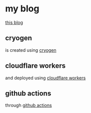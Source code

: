 # my blog

[this blog](https://huzuzhi.com/)

## cryogen

is created using [cryogen](https://github.com/cryogen-project/cryogen)

## cloudflare workers

and deployed using [cloudflare workers](https://developers.cloudflare.com/workers/platform/sites/start-from-existing/)

## github actions

through [github actions](https://github.com/zuzhi/my-blog/blob/main/.github/workflows/main.yml)
